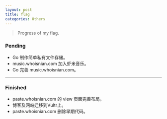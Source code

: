 ```yaml
---
layout: post
title: flag
categories: Others
---
```


> Progress of my flag.  

<!-- more -->

### Pending
* Go 制作简单私有文件存储。  
* music.whoisnian.com 加入虾米音乐。  
* Go 完善 music.whoisnian.com。  

---

### Finished
* paste.whoisnian.com 的 view 页面完善布局。  
* 博客及网站迁移到Vultr上。  
* paste.whoisnian.com 删除早期代码。
